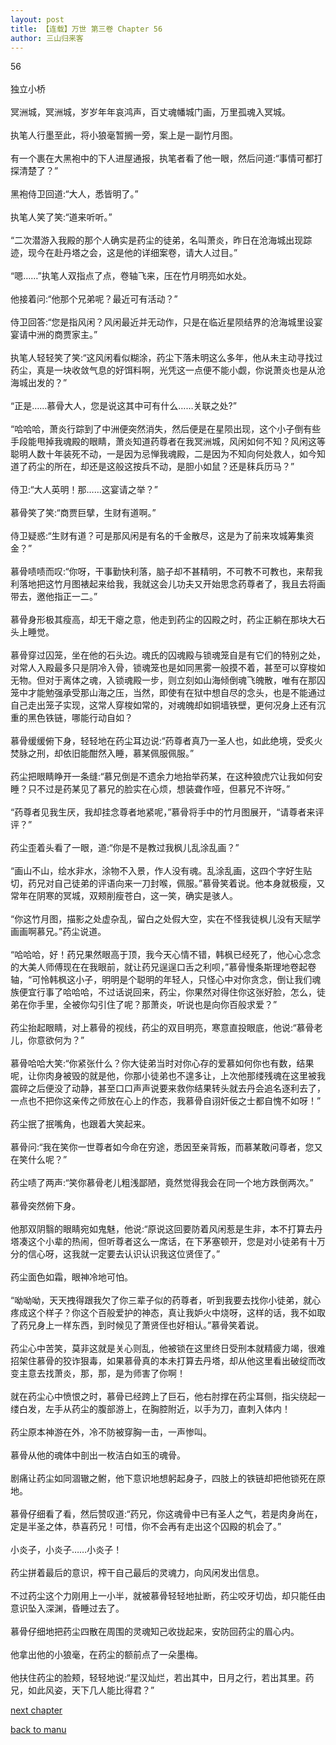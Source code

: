 ```yaml
---
layout: post
title: 【连载】万世 第三卷 Chapter 56
author: 三山归来客
---
```




56<br><br>独立小桥<br><br>  冥洲城，冥洲城，岁岁年年哀鸿声，百丈魂幡城门画，万里孤魂入冥城。<br><br>  执笔人行墨至此，将小狼毫暂搁一旁，案上是一副竹月图。<br><br>  有一个裹在大黑袍中的下人进屋通报，执笔者看了他一眼，然后问道:“事情可都打探清楚了？”<br><br>  黑袍侍卫回道:“大人，悉皆明了。”<br><br>  执笔人笑了笑:“道来听听。”<br><br>  “二次潜游入我殿的那个人确实是药尘的徒弟，名叫萧炎，昨日在沧海城出现踪迹，现今在赴丹塔之会，这是他的详细案卷，请大人过目。”<br><br>  “嗯……”执笔人双指点了点，卷轴飞来，压在竹月明亮如水处。<br><br>  他接着问:“他那个兄弟呢？最近可有活动？”<br><br>  侍卫回答:“您是指风闲？风闲最近并无动作，只是在临近星陨结界的沧海城里设宴宴请中洲的商贾家主。”<br><br>  执笔人轻轻笑了笑:“这风闲看似糊涂，药尘下落未明这么多年，他从未主动寻找过药尘，真是一块收敛气息的好饵料啊，光凭这一点便不能小觑，你说萧炎也是从沧海城出发的？”<br><br>  “正是……慕骨大人，您是说这其中可有什么……关联之处?”<br><br>  “哈哈哈，萧炎行踪到了中洲便突然消失，然后便是在星陨出现，这个小子倒有些手段能甩掉我魂殿的眼睛，萧炎知道药尊者在我冥洲城，风闲如何不知？风闲这等聪明人数十年装死不动，一是因为忌惮我魂殿，二是因为不知向何处救人，如今知道了药尘的所在，却还是这般这按兵不动，是胆小如鼠？还是秣兵历马？”<br><br>  侍卫:“大人英明！那……这宴请之举？”<br><br>  慕骨笑了笑:“商贾巨擘，生财有道啊。”<br><br>  侍卫疑惑:“生财有道？可是那风闲是有名的千金散尽，这是为了前来攻城筹集资金？”<br><br>  慕骨啧啧而叹:“你呀，干事勤快利落，脑子却不甚精明，不可教不可教也，来帮我利落地把这竹月图裱起来给我，我就这会儿功夫又开始思念药尊者了，我且去将画带去，邀他指正一二。”<br><br>  慕骨身形极其瘦高，却无干瘪之意，他走到药尘的囚殿之时，药尘正躺在那块大石头上睡觉。<br><br>  慕骨穿过囚笼，坐在他的石头边。魂氏的囚魂殿与锁魂笼自是有它们的特别之处，对常人入殿最多只是阴冷入骨，锁魂笼也是如同黑雾一般摸不着，甚至可以穿梭如无物。但对于离体之魂，入锁魂殿一步，则立刻如山海倾倒魂飞魄散，唯有在那囚笼中才能勉强承受那山海之压，当然，即使有在狱中想自尽的念头，也是不能通过自己走出笼子实现，这常人穿梭如常的，对魂魄却如铜墙铁壁，更何况身上还有沉重的黑色铁链，哪能行动自如？<br><br>  慕骨缓缓俯下身，轻轻地在药尘耳边说:“药尊者真乃一圣人也，如此绝境，受炙火焚脉之刑，却依旧能酣然入睡，慕某佩服佩服。”<br><br>  药尘把眼睛睁开一条缝:“慕兄倒是不遗余力地抬举药某，在这种狼虎穴让我如何安睡？只不过是药某见了慕兄的脸实在心烦，想装聋作哑，但慕兄不许呀。”<br><br>  “药尊者见我生厌，我却挂念尊者地紧呢，”慕骨将手中的竹月图展开，“请尊者来评评？”<br><br>  药尘歪着头看了一眼，道:“你是不是教过我枫儿乱涂乱画？”<br><br>  “画山不山，绘水非水，涂物不入景，作人没有魂。乱涂乱画，这四个字好生贴切，药兄对自己徒弟的评语向来一刀封喉，佩服。”慕骨笑着说。他本身就极瘦，又常年在阴寒的冥城，双颊削瘦苍白，这一笑，确实是骇人。<br><br>  “你这竹月图，描影之处虚杂乱，留白之处假大空，实在不怪我徒枫儿没有天赋学画画啊慕兄。”药尘说道。<br><br>  “哈哈哈，好！药兄果然眼高于顶，我今天心情不错，韩枫已经死了，他心心念念的大美人师傅现在在我眼前，就让药兄逞逞口舌之利呗，”慕骨慢条斯理地卷起卷轴，“可怜韩枫这小子，明明是个聪明的年轻人，只怪心中对你贪念，倒让我们魂族便宜行事了哈哈哈，不过话说回来，药尘，你果然对得住你这张好脸，怎么，徒弟在你手里，全被你勾引住了呢？那萧炎，听说也是向你百般求爱？”<br><br>  药尘抬起眼睛，对上慕骨的视线，药尘的双目明亮，寒意直投眼底，他说:“慕骨老儿，你意欲何为？”<br><br>  慕骨哈哈大笑:“你紧张什么？你大徒弟当时对你心存的爱慕如何你也有数，结果呢，让你肉身被毁的就是他，你那小徒弟也不遑多让，上次他那缕残魂在这里被我震碎之后便没了动静，甚至口口声声说要来救你结果转头就去丹会追名逐利去了，一点也不把你这亲传之师放在心上的作态，我慕骨自诩奸佞之士都自愧不如呀！”<br><br>  药尘抿了抿嘴角，也跟着大笑起来。<br><br>  慕骨问:“我在笑你一世尊者如今命在穷途，悉因至亲背叛，而慕某敢问尊者，您又在笑什么呢？”<br><br>  药尘啧了两声:“笑你慕骨老儿粗浅鄙陋，竟然觉得我会在同一个地方跌倒两次。”<br><br>  慕骨突然俯下身。<br><br>  他那双阴翳的眼睛宛如鬼魅，他说:“原说这回要防着风闲惹是生非，本不打算去丹塔凑这个小辈的热闹，但听尊者这么一席话，在下茅塞顿开，您是对小徒弟有十万分的信心呀，这我就一定要去认识认识我这位贤侄了。”<br><br>  药尘面色如霜，眼神冷地可怕。<br><br>  “呦呦呦，天天拽得跟我欠了你三辈子似的药尊者，听到我要去找你小徒弟，就心疼成这个样子？你这个百般爱护的神态，真让我妒火中烧呀，这样的话，我不如取了药兄身上一样东西，到时候见了萧贤侄也好相认。”慕骨笑着说。<br><br>  药尘心中苦笑，莫非这就是关心则乱，他被锁在这里终日受刑本就精疲力竭，很难招架住慕骨的狡诈狠毒，如果慕骨真的本未打算去丹塔，却从他这里看出破绽而改变主意去找萧炎，那，那，是为师害了你啊！<br><br>  就在药尘心中愤恨之时，慕骨已经跨上了巨石，他右肘撑在药尘耳侧，指尖绕起一缕白发，左手从药尘的腹部游上，在胸腔附近，以手为刀，直刺入体内！<br><br>  药尘原本神游在外，冷不防被穿胸一击，一声惨叫。<br><br>  慕骨从他的魂体中剖出一枚洁白如玉的魂骨。<br><br>  剧痛让药尘如同涸辙之鲋，他下意识地想躬起身子，四肢上的铁链却把他锁死在原地。<br><br>  慕骨仔细看了看，然后赞叹道:“药兄，你这魂骨中已有圣人之气，若是肉身尚在，定是半圣之体，恭喜药兄！可惜，你不会再有走出这个囚殿的机会了。”<br><br>  小炎子，小炎子……小炎子！<br><br>  药尘拼着最后的意识，榨干自己最后的灵魂力，向风闲发出信息。<br><br>  不过药尘这个力刚用上一小半，就被慕骨轻轻地扯断，药尘咬牙切齿，却只能任由意识坠入深渊，昏睡过去了。<br><br>  慕骨仔细地把药尘四散在周围的灵魂知己收拢起来，安防回药尘的眉心内。<br><br>  他拿出他的小狼毫，在药尘的额前点了一朵墨梅。<br><br>  他扶住药尘的脸颊，轻轻地说:“星汉灿烂，若出其中，日月之行，若出其里。药兄，如此风姿，天下几人能比得君？”

[next chapter](https://allforyanchen.github.io/2020/07/19/post-44-chapter-57.html)

[back to manu](https://allforyanchen.github.io/2020/07/19/post-44.html)
